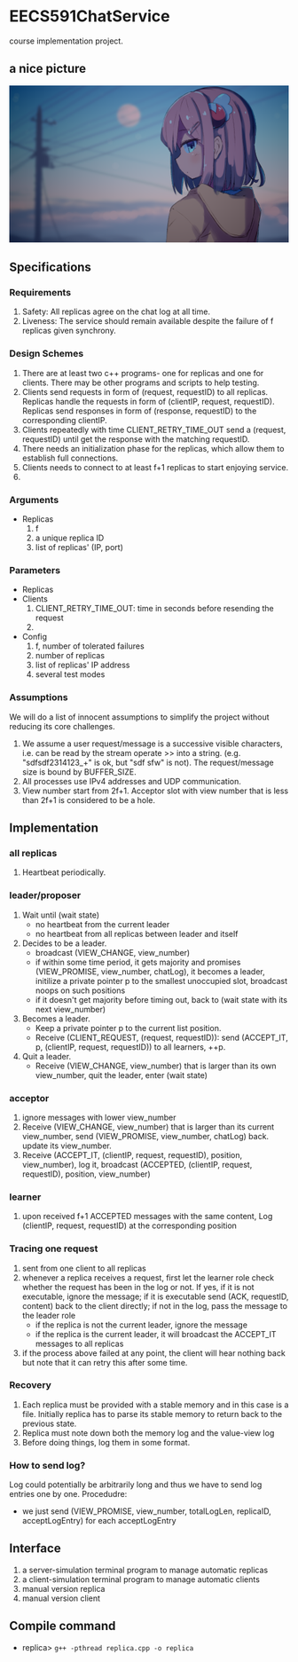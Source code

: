 # EECS591ChatService
course implementation project.

## a nice picture
![momo](momo_16_9.png)

## Specifications
### Requirements
1. Safety: All replicas agree on the chat log at all time.
2. Liveness: The service should remain available despite the failure of f replicas given synchrony.
### Design Schemes
1. There are at least two c++ programs- one for replicas and one for clients. There may be other programs and scripts to help testing.
2. Clients send requests in form of (request, requestID) to all replicas. Replicas handle the requests in form of (clientIP, request, requestID). Replicas send responses in form of (response, requestID) to the corresponding clientIP.
3. Clients repeatedly with time CLIENT_RETRY_TIME_OUT send a (request, requestID) until get the response with the matching requestID.
4. There needs an initialization phase for the replicas, which allow them to establish full connections.
5. Clients needs to connect to at least f+1 replicas to start enjoying service.
6. 
### Arguments
- Replicas
    1. f
    2. a unique replica ID
    3. list of replicas' (IP, port) 
### Parameters
- Replicas
- Clients
    1. CLIENT_RETRY_TIME_OUT: time in seconds before resending the request
    2. 
- Config
    1. f, number of tolerated failures
    2. number of replicas
    3. list of replicas' IP address
    4. several test modes
### Assumptions
We will do a list of innocent assumptions to simplify the project without reducing its core challenges. 
1. We assume a user request/message is a successive visible characters, i.e. can be read by the stream operate >> into a string. (e.g. "sdfsdf2314123_+" is ok, but "sdf sfw" is not). The request/message size is bound by BUFFER_SIZE.
2. All processes use IPv4 addresses and UDP communication.
3. View number start from 2f+1. Acceptor slot with view number that is less than 2f+1 is considered to be a hole.

## Implementation
### all replicas
1. Heartbeat periodically.
### leader/proposer
1. Wait until (wait state)
    - no heartbeat from the current leader
    - no heartbeat from all replicas between leader and itself
2. Decides to be a leader.
    - broadcast (VIEW_CHANGE, view_number)
    - if within some time period, it gets majority and promises (VIEW_PROMISE, view_number, chatLog), it becomes a leader, initilize a private pointer p to the smallest unoccupied slot, broadcast noops on such positions
    - if it doesn't get majority before timing out, back to (wait state with its next view_number)
3. Becomes a leader.
    - Keep a private pointer p to the current list position.
    - Receive (CLIENT_REQUEST, (request, requestID)): send (ACCEPT_IT, p, (clientIP, request, requestID)) to all learners, ++p.
4. Quit a leader.
    - Receive (VIEW_CHANGE, view_number) that is larger than its own view_number, quit the leader, enter (wait state)
### acceptor
1. ignore messages with lower view_number
2. Receive (VIEW_CHANGE, view_number) that is larger than its current view_number, send (VIEW_PROMISE, view_number, chatLog) back. update its view_number.
3. Receive (ACCEPT_IT, (clientIP, request, requestID), position, view_number), log it, broadcast (ACCEPTED, (clientIP, request, requestID), position, view_number)
### learner
1. upon received f+1 ACCEPTED messages with the same content, Log (clientIP, request, requestID) at the corresponding position
### Tracing one request
1. sent from one client to all replicas
2. whenever a replica receives a request, first let the learner role check whether the request has been in the log or not. If yes, if it is not executable, ignore the message; if it is executable send (ACK, requestID, content) back to the client directly; if not in the log, pass the message to the leader role
    - if the replica is not the current leader, ignore the message
    - if the replica is the current leader, it will broadcast the ACCEPT_IT messages to all replicas
3. if the process above failed at any point, the client will hear nothing back but note that it can retry this after some time.
### Recovery
1. Each replica must be provided with a stable memory and in this case is a file. Initially replica has to parse its stable memory to return back to the previous state.
2. Replica must note down both the memory log and the value-view log
3. Before doing things, log them in some format.
### How to send log?
Log could potentially be arbitrarily long and thus we have to send log entries one by one.
Procedudre:
- we just send (VIEW_PROMISE, view_number, totalLogLen, replicaID, acceptLogEntry) for each acceptLogEntry
## Interface
1. a server-simulation terminal program to manage automatic replicas
2. a client-simulation terminal program to manage automatic clients
3. manual version replica
4. manual version client


## Compile command
- replica> `g++ -pthread replica.cpp -o replica`
